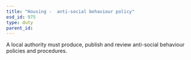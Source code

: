 ```yaml
---
title: "Housing -  anti-social behaviour policy"
esd_id: 975
type: duty
parent_id:  
---
```


A local authority must produce, publish and review anti-social behaviour policies and procedures.

